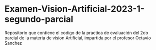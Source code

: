# Examen-Vision-Artificial-2023-1-segundo-parcial
Repositorio que contiene el codigo de la practica de evaluación del 2do parcial de la materia de vision Artificial, impartida por el profesor Octavio Sanchez
